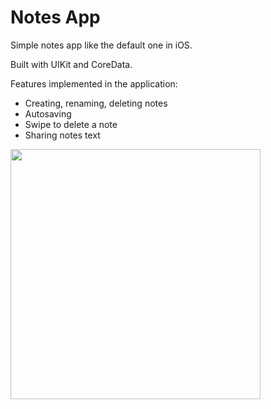 # Notes App
Simple notes app like the default one in iOS. 

Built with UIKit and CoreData.

Features implemented in the application:
* Creating, renaming, deleting notes
* Autosaving
* Swipe to delete a note
* Sharing notes text

<img src = "demo.gif" width = 400 >
